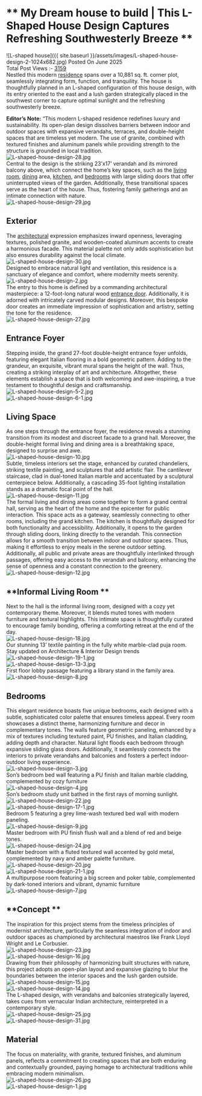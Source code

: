 # ** My Dream house to build | This L-Shaped House Design Captures Refreshing Southwesterly Breeze **



  
  
![L-shaped house]({{ site.baseurl }}/assets/images/L-shaped-house-design-2-1024x682.jpg)
Posted On June 2025  
Total Post Views :- <ins>3159</ins>  
Nestled this modern [residence](https://thearchitectsdiary.com/?s=+residence) spans over a 10,881 sq. ft. corner plot, seamlessly integrating form, function, and tranquility. The house is thoughtfully planned in an L-shaped configuration of this house design, with its entry oriented to the east and a lush garden strategically placed in the southwest corner to capture optimal sunlight and the refreshing southwesterly breeze.  
  
**Editor’s Note:** “This modern L-shaped residence redefines luxury and sustainability. Its open-plan design dissolves barriers between indoor and outdoor spaces with expansive verandahs, terraces, and double-height spaces that are timeless yet modern. The use of granite, combined with textured finishes and aluminum panels while providing strength to the structure is grounded in local tradition.  
![L-shaped-house-design-28.jpg](Attachments/L-shaped-house-design-28.jpg)  
Central to the design is the striking 23’x17’ verandah and its mirrored balcony above, which connect the home’s key spaces, such as the [living room](https://thearchitectsdiary.com/?s=+living+room+), [dining](https://thearchitectsdiary.com/?s=+DINING) area, [kitchen](https://thearchitectsdiary.com/?s=+kitchen), and [bedrooms](https://thearchitectsdiary.com/?s=+bedroom) with large sliding doors that offer uninterrupted views of the garden. Additionally, these transitional spaces serve as the heart of the house. Thus, fostering family gatherings and an intimate connection with nature.   
![L-shaped-house-design-29.jpg](Attachments/L-shaped-house-design-29.jpg)  
## **Exterior**  
The [architectural](https://thearchitectsdiary.com/category/architecture/) expression emphasizes inward openness, leveraging textures, polished granite, and wooden-coated aluminum accents to create a harmonious facade. This material palette not only adds sophistication but also ensures durability against the local climate.  
![L-shaped-house-design-30.jpg](Attachments/L-shaped-house-design-30.jpg)  
Designed to embrace natural light and ventilation, this residence is a sanctuary of elegance and comfort, where modernity meets serenity.  
![L-shaped-house-design-2.jpg](Attachments/L-shaped-house-design-2.jpg)  
The entry to this home is defined by a commanding architectural masterpiece: a 12-foot-long natural wood [entrance door](https://thearchitectsdiary.com/?s=+entrance+door). Additionally, it is adorned with intricately carved modular designs. Moreover, this bespoke door creates an immediate impression of sophistication and artistry, setting the tone for the residence.  
![L-shaped-house-design-27.jpg](Attachments/L-shaped-house-design-27.jpg)  
## **Entrance Foyer**  
Stepping inside, the grand 27-foot double-height entrance foyer unfolds, featuring elegant Italian flooring in a bold geometric pattern. Adding to the grandeur, an exquisite, vibrant mural spans the height of the wall. Thus, creating a striking interplay of art and architecture. Altogether, these elements establish a space that is both welcoming and awe-inspiring, a true testament to thoughtful design and craftsmanship.  
![L-shaped-house-design-5-2.jpg](Attachments/L-shaped-house-design-5-2.jpg)  
![L-shaped-house-design-6-1.jpg](Attachments/L-shaped-house-design-6-1.jpg)  
## **Living Space**  
As one steps through the entrance foyer, the residence reveals a stunning transition from its modest and discreet facade to a grand hall. Moreover, the double-height formal living and dining area is a breathtaking space, designed to surprise and awe.  
![L-shaped-house-design-10.jpg](Attachments/L-shaped-house-design-10.jpg)  
Subtle, timeless interiors set the stage, enhanced by curated chandeliers, striking textile painting, and sculptures that add artistic flair. The cantilever staircase, clad in dual-toned Italian marble and accentuated by a sculptural centerpiece below. Additionally, a cascading 35-foot lighting installation stands as a dramatic focal point of the hall.  
![L-shaped-house-design-11.jpg](Attachments/L-shaped-house-design-11.jpg)  
The formal living and dining areas come together to form a grand central hall, serving as the heart of the home and the epicenter for public interaction. This space acts as a gateway, seamlessly connecting to other rooms, including the grand kitchen. The kitchen is thoughtfully designed for both functionality and accessibility. Additionally, it opens to the garden through sliding doors, linking directly to the verandah. This connection allows for a smooth transition between indoor and outdoor spaces. Thus, making it effortless to enjoy meals in the serene outdoor setting. Additionally, all public and private areas are thoughtfully interlinked through passages, offering easy access to the verandah and balcony, enhancing the sense of openness and a constant connection to the greenery.  
![L-shaped-house-design-12.jpg](Attachments/L-shaped-house-design-12.jpg)  
## **Informal Living Room **  
Next to the hall is the informal living room, designed with a cozy yet contemporary theme. Moreover, it blends muted tones with modern furniture and textural highlights. This intimate space is thoughtfully curated to encourage family bonding, offering a comforting retreat at the end of the day.  
![L-shaped-house-design-18.jpg](Attachments/L-shaped-house-design-18.jpg)  
Our stunning 13’ textile painting in the fully white marble-clad puja room.  
Stay updated on Architecture & Interior Design trends   
![L-shaped-house-design-19-1.jpg](Attachments/L-shaped-house-design-19-1.jpg)  
![L-shaped-house-design-13-3.jpg](Attachments/L-shaped-house-design-13-3.jpg)  
First floor lobby passage featuring a library stand in the family area.  
![L-shaped-house-design-8.jpg](Attachments/L-shaped-house-design-8.jpg)  
## **Bedrooms**  
This elegant residence boasts five unique bedrooms, each designed with a subtle, sophisticated color palette that ensures timeless appeal. Every room showcases a distinct theme, harmonizing furniture and decor in complementary tones. The walls feature geometric paneling, enhanced by a mix of textures including textured paint, PU finishes, and Italian cladding, adding depth and character. Natural light floods each bedroom through expansive sliding glass doors. Additionally, it seamlessly connects the interiors to private verandahs and balconies and fosters a perfect indoor-outdoor living experience.  
![L-shaped-house-design-3.jpg](Attachments/L-shaped-house-design-3.jpg)  
Son’s bedroom bed wall featuring a PU finish and Italian marble cladding, complemented by cozy furniture  
![L-shaped-house-design-4.jpg](Attachments/L-shaped-house-design-4.jpg)  
Son’s bedroom study unit bathed in the first rays of morning sunlight.  
![L-shaped-house-design-22.jpg](Attachments/L-shaped-house-design-22.jpg)  
![L-shaped-house-design-17-1.jpg](Attachments/L-shaped-house-design-17-1.jpg)  
Bedroom 5 featuring a grey lime-wash textured bed wall with modern paneling.  
![L-shaped-house-design-9.jpg](Attachments/L-shaped-house-design-9.jpg)  
Master bedroom with PU finish flush wall and a blend of red and beige tones.  
![L-shaped-house-design-24.jpg](Attachments/L-shaped-house-design-24.jpg)  
Master bedroom with a fluted textured wall accented by gold metal, complemented by navy and amber palette furniture.  
![L-shaped-house-design-20.jpg](Attachments/L-shaped-house-design-20.jpg)  
![L-shaped-house-design-21-1.jpg](Attachments/L-shaped-house-design-21-1.jpg)  
A multipurpose room featuring a big screen and poker table, complemented by dark-toned interiors and vibrant, dynamic furniture  
![L-shaped-house-design-7.jpg](Attachments/L-shaped-house-design-7.jpg)  
## **Concept **  
The inspiration for this project stems from the timeless principles of modernist architecture, particularly the seamless integration of indoor and outdoor spaces as championed by architectural maestros like Frank Lloyd Wright and Le Corbusier.   
![L-shaped-house-design-23.jpg](Attachments/L-shaped-house-design-23.jpg)  
![L-shaped-house-design-16.jpg](Attachments/L-shaped-house-design-16.jpg)  
Drawing from their philosophy of harmonizing built structures with nature, this project adopts an open-plan layout and expansive glazing to blur the boundaries between the interior spaces and the lush garden outside.   
![L-shaped-house-design-15.jpg](Attachments/L-shaped-house-design-15.jpg)  
![L-shaped-house-design-14.jpg](Attachments/L-shaped-house-design-14.jpg)  
The L-shaped design, with verandahs and balconies strategically layered, takes cues from vernacular Indian architecture, reinterpreted in a contemporary style.   
![L-shaped-house-design-25.jpg](Attachments/L-shaped-house-design-25.jpg)  
![L-shaped-house-design-31.jpg](Attachments/L-shaped-house-design-31.jpg)  
## **Material**  
The focus on materiality, with granite, textured finishes, and aluminum panels, reflects a commitment to creating spaces that are both enduring and contextually grounded, paying homage to architectural traditions while embracing modern minimalism.  
![L-shaped-house-design-26.jpg](Attachments/L-shaped-house-design-26.jpg)  
![L-shaped-house-design-1.jpg](Attachments/L-shaped-house-design-1.jpg)  
  
  
